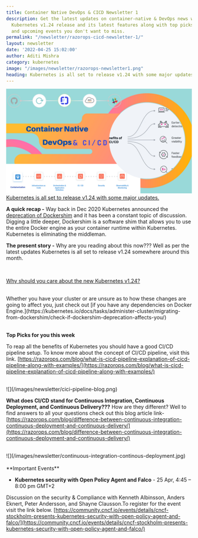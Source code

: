 ```yaml
---
title: Container Native DevOps & CICD Newsletter 1 
description: Get the latest updates on container-native & DevOps news with the new
  Kubernetes v1.24 release and its latest features along with top picks for the week
  and upcoming events you don't want to miss.
permalink: "/newsletter/razorops-cicd-newsletter-1/"
layout: newsletter
date: '2022-04-25 15:02:00'
author: Aditi Mishra
category: kubernetes
image: "/images/newsletter/razorops-newsletter1.png"
heading: Kubernetes is all set to release v1.24 with some major updates.
---
```


![](/images/newsletter/container-native-cicd-newsletter.png)
<br>
[Kubernetes is all set to release v1.24 with some major updates.](https://kubernetes.io/blog/2022/04/07/upcoming-changes-in-kubernetes-1-24/#api-removals-deprecations-and-other-changes-for-kubernetes-1-24)
<br>

**A quick recap -** Way back in Dec 2020 Kubernetes announced the [deprecation of Dockershim](https://kubernetes.io/blog/2020/12/02/dont-panic-kubernetes-and-docker/) and it has been a constant topic of discussion. Digging a little deeper, Dockershim is a software shim that allows you to use the entire Docker engine as your container runtime within Kubernetes. Kubernetes is eliminating the middleman. 

**The present story -** Why are you reading about this now??? Well as per the latest updates Kubernetes is all set to release v1.24 somewhere around this month. 

<br>

[Why should you care about the new Kubernetes v1.24?](https://kubernetes.io/docs/tasks/administer-cluster/migrating-from-dockershim/check-if-dockershim-deprecation-affects-you/)

<br>
Whether you have your cluster or are unsure as to how these changes are going to affect you, just check out [if you have any dependencies on Docker Engine.](https://kubernetes.io/docs/tasks/administer-cluster/migrating-from-dockershim/check-if-dockershim-deprecation-affects-you/)

<br>
<br>

**Top Picks for you this week**

To reap all the benefits of Kubernetes you should have a good CI/CD pipeline setup. To know more about the concept of CI/CD pipeline, visit this link.
[https://razorops.com/blog/what-is-cicd-pipeline-explanation-of-cicd-pipeline-along-with-examples/](https://razorops.com/blog/what-is-cicd-pipeline-explanation-of-cicd-pipeline-along-with-examples/)

<br>
![](/images/newsletter/cici-pipeline-blog.png)
<br>

**What does CI/CD stand for Continuous Integration, Continuous Deployment, and Continuous Delivery???**  How are they different? Well to find answers to all your questions check out this blog article link-
[https://razorops.com/blog/difference-between-continuous-integration-continuous-deployment-and-continuous-delivery/](https://razorops.com/blog/difference-between-continuous-integration-continuous-deployment-and-continuous-delivery/)

<br>
![](/images/newsletter/continuous-integration-continous-deployment.jpg)
<br>
<br>
**Important Events**

* **Kubernetes security with Open Policy Agent and Falco** - 25 Apr, 4:45 – 8:00 pm GMT+2


Discussion on the security & Compliance with Kenneth Albinsson, Anders Eknert, Peter Andersson, and Shayne Clausson.To register for the event visit the link below.
[https://community.cncf.io/events/details/cncf-stockholm-presents-kubernetes-security-with-open-policy-agent-and-falco/](https://community.cncf.io/events/details/cncf-stockholm-presents-kubernetes-security-with-open-policy-agent-and-falco/)

<br>
<br>
<br>
